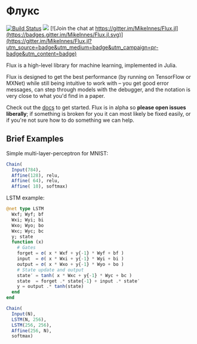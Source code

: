 # Флукс

[![Build Status](https://travis-ci.org/MikeInnes/Flux.jl.svg?branch=master)](https://travis-ci.org/MikeInnes/Flux.jl) [![](https://img.shields.io/badge/docs-latest-blue.svg)](https://mikeinnes.github.io/Flux.jl/latest/) [![Join the chat at https://gitter.im/MikeInnes/Flux.jl](https://badges.gitter.im/MikeInnes/Flux.jl.svg)](https://gitter.im/MikeInnes/Flux.jl?utm_source=badge&utm_medium=badge&utm_campaign=pr-badge&utm_content=badge)

Flux is a high-level library for machine learning, implemented in Julia.

Flux is designed to get the best performance (by running on TensorFlow or MXNet) while still being intuitive to work with – you get good error messages, can step through models with the debugger, and the notation is very close to what you'd find in a paper.

Check out the [docs](https://mikeinnes.github.io/Flux.jl/latest/) to get started. Flux is in alpha so **please open issues liberally**; if something is broken for you it can most likely be fixed easily, or if you're not sure how to do something we can help.

## Brief Examples

Simple multi-layer-perceptron for MNIST:

```julia
Chain(
  Input(784),
  Affine(128), relu,
  Affine( 64), relu,
  Affine( 10), softmax)
```

LSTM example:

```julia
@net type LSTM
  Wxf; Wyf; bf
  Wxi; Wyi; bi
  Wxo; Wyo; bo
  Wxc; Wyc; bc
  y; state
  function (x)
    # Gates
    forget = σ( x * Wxf + y{-1} * Wyf + bf )
    input  = σ( x * Wxi + y{-1} * Wyi + bi )
    output = σ( x * Wxo + y{-1} * Wyo + bo )
    # State update and output
    state′ = tanh( x * Wxc + y{-1} * Wyc + bc )
    state  = forget .* state{-1} + input .* state′
    y = output .* tanh(state)
  end
end

Chain(
  Input(N),
  LSTM(N, 256),
  LSTM(256, 256),
  Affine(256, N),
  softmax)
```

